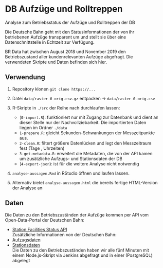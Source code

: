# DB Aufzüge und Rolltreppen
Analyse zum Betriebsstatus der Aufzüge und Rolltreppen der DB

Die Deutsche Bahn geht mit den Statusinformationen der von ihr betriebenen Aufzüge transparent um und stellt sie über eine Datenschnittstelle in Echtzeit zur Verfügung.

BR Data hat zwischen August 2018 und November 2019 den Betriebszustand aller kundenrelevanten Aufzüge abgefragt. Die verwendeten Skripte und Daten befinden sich hier.

## Verwendung

1. Repository klonen `git clone https://...`
2. Datei `data/raster-0-orig.csv.gz` entpacken → `data/raster-0-orig.csv`
3. R-Skripte in `./src` der Reihe nach durchlaufen lassen:
	* (`0-import.R`): funktioniert nur mit Zugang zur Datenbank und dient an dieser Stelle nur der Nachvollziebarkeit. Die importierten Daten liegen im Ordner `./data`
	* `1-prepare.R`: gleicht Sekunden-Schwankungen der Messzeitpunkte aus.
	* `2-clean.R`: filtert größere Datenlücken und legt den Messzeitraum fest (Tage , Uhrzeiten)
	* `3-get-metadata.R`: erweitert die Metadaten, die von der API kamen um zusätzliche Aufzugs- und Stationsdaten der DB
	* (`4-export-json`): ist für die weitere Analyse nicht notwendig

4. `analyse-aussagen.Rmd` in RStudio öffnen und laufen lassen.

5. Alternativ bietet `analyse-aussagen.html` die bereits fertige HTML-Version der Analyse an

## Daten
Die Daten zu den Betriebszuständen der Aufzüge kommen per API vom Open-Data-Portal der Deutschen Bahn:  
- [Station Facilities Status API](https://data.deutschebahn.com/dataset/fasta-station-facilities-status)    
Zusätzliche Informationen von der Deutschen Bahn:  
- [Aufzugsdaten](https://data.deutschebahn.com/dataset/data-aufzug)  
- [Stationsdaten](https://data.deutschebahn.com/dataset/data-stationsdaten)  
Die Daten zu den Betriebszuständen haben wir alle fünf Minuten mit einem Node.js-Skript via Jenkins abgefragt und in einer (PostgreSQL) abgelegt
